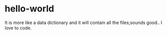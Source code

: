 # hello-world
It is more like a data dictionary and it will contain all the files;sounds good..
I love to code.
